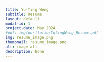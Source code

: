 ```yaml
---
title: Yu-Ting Weng
subtitle: Resume
layout: default
modal-id: 1
project-date: May 2024
#pdf: img/portfolio/YutingWeng_Resume.pdf
img: resume_image.png 
thumbnail: resume_image.png
alt: image-alt
description: None
---
```

